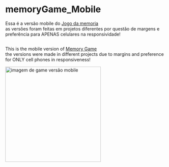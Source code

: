 # memoryGame_Mobile

<p>Essa é a versão mobile do <a href="https://github.com/pierce000/memoryGame">Jogo da memoria</a> <br>
as versôes foram feitas em projetos diferentes por questâo de margens e preferência para APENAS celulares na responsividade!</p>
<div>
  
 ##
  
<p>This is the mobile version of <a href="https://github.com/pierce000/memoryGame">Memory Game</a> <br>
the versions were made in different projects due to margins and preference for ONLY cell phones in responsiveness!</p>
<div>
<img src="https://cdn.discordapp.com/attachments/943915559098130472/984611844557779045/Screenshot_20220609-210656_Chrome.jpg" alt="imagem de game versão mobile" width=300px>
</div> 
